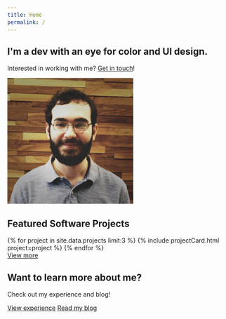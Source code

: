 ```yaml
---
title: Home
permalink: /
---
```


<section id="hero-banner">
    <div id="hero-text">
        <h1 class="title">I'm a dev with an eye for color and UI design.</h1>
        <p class="subtitle">Interested in working with me? <a href="/contact">Get in touch</a>!</p>
    </div>
    <img src="/assets/img/profile-photo.png" alt="My profile photo" />
</section>
<section id="featured-projects" class="section">
    <h2 class="heading">Featured Software Projects</h2>
    <div id="project-grid" class="card-grid">
        {% for project in site.data.projects limit:3 %}
        {% include projectCard.html project=project %}
        {% endfor %}
        <div id="view-more-projects">
            <a class="button hollow-button arrow-button" href="/experience/#projects">View more</a>
        </div>
    </div>
</section>
<section id="cta" class="section">
    <h2 class="heading">Want to learn more about me?</h2>
    <p class="subtitle">Check out my experience and blog!</p>
    <div id="cta-buttons">
        <a href="/experience" class="button solid-button">View experience</a>
        <a href="/blog" class="button hollow-button">Read my blog</a>
    </div>
</section>